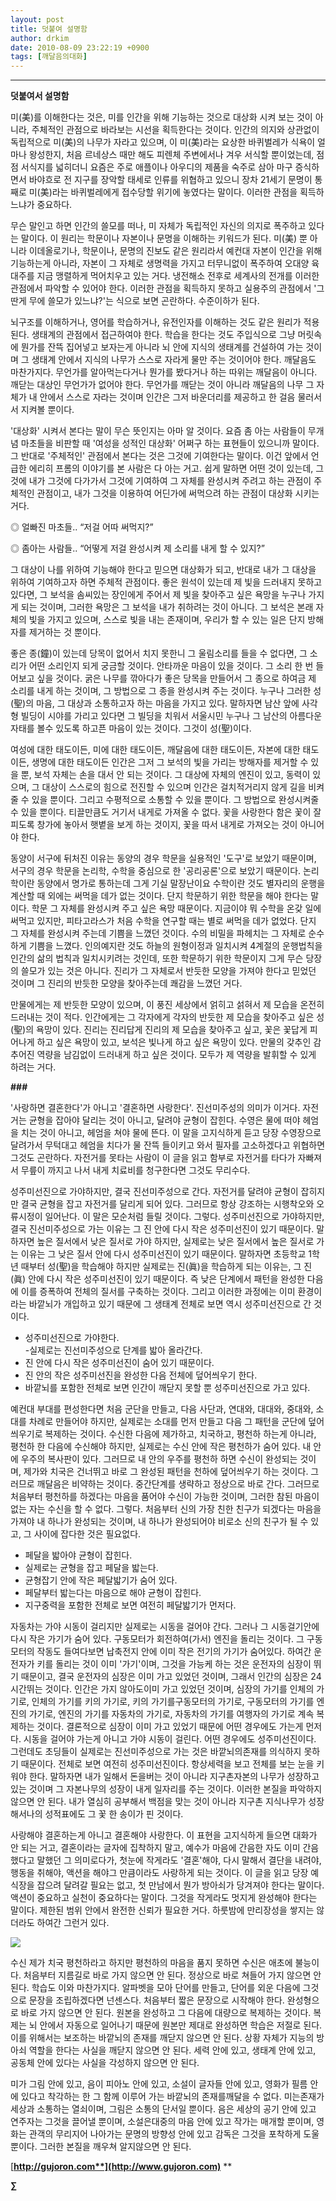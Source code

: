 ```yaml
---
layout: post
title: 덧붙여 설명함
author: drkim
date: 2010-08-09 23:22:19 +0900
tags: [깨달음의대화]
---
```

****

**덧붙여서 설명함**



미(美)를 이해한다는 것은, 미를 인간을 위해 기능하는 것으로 대상화 시켜 보는 것이 아니라, 주체적인 관점으로 바라보는 시선을 획득한다는 것이다. 인간의 의지와 상관없이 독립적으로 미(美)의 나무가 자라고 있으며, 이 미(美)라는 요상한 바퀴벌레가 식욕이 얼마나 왕성한지, 처음 르네상스 때만 해도 피렌체 주변에서나 겨우 서식할 뿐이었는데, 점점 서식지를 넓히더니 요즘은 주로 애플이나 아우디의 제품을 숙주로 삼아 마구 증식하면서 바야흐로 전 지구를 장악할 태세로 인류를 위협하고 있으니 장차 21세기 문명이 통째로 미(美)라는 바퀴벌레에게 접수당할 위기에 놓였다는 말이다. 이러한 관점을 획득하느냐가 중요하다. 



무슨 말인고 하면 인간의 쓸모를 떠나, 미 자체가 독립적인 자신의 의지로 폭주하고 있다는 말이다. 이 원리는 학문이나 자본이나 문명을 이해하는 키워드가 된다. 미(美) 뿐 아니라 이데올로기나, 학문이나, 문명의 진보도 같은 원리라서 예컨대 자본이 인간을 위해 기능하는게 아니라, 자본이 그 자체로 생명력을 가지고 터무니없이 폭주하여 오대양 육대주를 지금 맹렬하게 먹어치우고 있는 거다. 냉전해소 전후로 세계사의 전개를 이러한 관점에서 파악할 수 있어야 한다. 이러한 관점을 획득하지 못하고 실용주의 관점에서 '그딴게 무에 쓸모가 있느냐?'는 식으로 보면 곤란하다. 수준이하가 된다.



뇌구조를 이해하거나, 영어를 학습하거나, 유전인자를 이해하는 것도 같은 원리가 적용된다. 생태계의 관점에서 접근하여야 한다. 학습을 한다는 것도 주입식으로 그냥 머릿속에 뭔가를 잔뜩 집어넣고 보자는게 아니라 뇌 안에 지식의 생태계를 건설하여 가는 것이며 그 생태계 안에서 지식의 나무가 스스로 자라게 물만 주는 것이어야 한다. 깨달음도 마찬가지다. 무언가를 알아먹는다거나 뭔가를 봤다거나 하는 따위는 깨달음이 아니다. 깨닫는 대상인 무언가가 없어야 한다. 무언가를 깨닫는 것이 아니라 깨달음의 나무 그 자체가 내 안에서 스스로 자라는 것이며 인간은 그저 바운더리를 제공하고 한 걸음 물러서서 지켜볼 뿐이다.



'대상화' 시켜서 본다는 말이 무슨 뜻인지는 아마 알 것이다. 요즘 좀 아는 사람들이 무개념 마초들을 비판할 때 '여성을 성적인 대상화' 어쩌구 하는 표현들이 있으니까 말이다. 그 반대로 '주체적인' 관점에서 본다는 것은 그것에 기여한다는 말이다. 이건 앞에서 언급한 에리히 프롬의 이야기를 본 사람은 다 아는 거고. 쉽게 말하면 어떤 것이 있는데, 그것에 내가 그것에 다가가서 그것에 기여하여 그 자체를 완성시켜 주려고 하는 관점이 주체적인 관점이고, 내가 그것을 이용하여 어딘가에 써먹으려 하는 관점이 대상화 시키는 거다.



◎ 얼빠진 마초들.. “저걸 어따 써먹지?”

◎ 좀아는 사람들.. “어떻게 저걸 완성시켜 제 소리를 내게 할 수 있지?”



그 대상이 나를 위하여 기능해야 한다고 믿으면 대상화가 되고, 반대로 내가 그 대상을 위하여 기여하고자 하면 주체적 관점이다. 좋은 원석이 있는데 제 빛을 드러내지 못하고 있다면, 그 보석을 솜씨있는 장인에게 주어서 제 빛을 찾아주고 싶은 욕망을 누구나 가지게 되는 것이며, 그러한 욕망은 그 보석을 내가 취하려는 것이 아니다. 그 보석은 본래 자체의 빛을 가지고 있으며, 스스로 빛을 내는 존재이며, 우리가 할 수 있는 일은 단지 방해자를 제거하는 것 뿐이다. 



좋은 종(鐘)이 있는데 당목이 없어서 치지 못한니 그 울림소리를 들을 수 없다면, 그 소리가 어떤 소리인지 되게 궁금할 것이다. 안타까운 마음이 있을 것이다. 그 소리 한 번 들어보고 싶을 것이다. 굵은 나무를 깎아다가 좋은 당목을 만들어서 그 종으로 하여금 제 소리를 내게 하는 것이며, 그 방법으로 그 종을 완성시켜 주는 것이다. 누구나 그러한 성(聖)의 마음, 그 대상과 소통하고자 하는 마음을 가지고 있다. 말하자면 남산 앞에 사각형 빌딩이 시야를 가리고 있다면 그 빌딩을 치워서 서울시민 누구나 그 남산의 아름다운 자태를 볼수 있도록 하고픈 마음이 있는 것이다. 그것이 성(聖)이다. 



여성에 대한 태도이든, 미에 대한 태도이든, 깨달음에 대한 태도이든, 자본에 대한 태도이든, 생명에 대한 태도이든 인간은 그저 그 보석의 빛을 가리는 방해자를 제거할 수 있을 뿐, 보석 자체는 손을 대서 안 되는 것이다. 그 대상에 자체의 엔진이 있고, 동력이 있으며, 그 대상이 스스로의 힘으로 전진할 수 있으며 인간은 걸치적거리지 않게 길을 비켜줄 수 있을 뿐이다. 그리고 수평적으로 소통할 수 있을 뿐이다. 그 방법으로 완성시켜줄 수 있을 뿐이다. 티끌만큼도 거기서 내게로 가져올 수 없다. 꽃을 사랑한다 함은 꽃이 잘 피도록 창가에 놓아서 햇볕을 보게 하는 것이지, 꽃을 따서 내게로 가져오는 것이 아니어야 한다.



동양이 서구에 뒤처진 이유는 동양의 경우 학문을 실용적인 '도구'로 보았기 때문이며, 서구의 경우 학문을 논리학, 수학을 중심으로 한 '공리공론'으로 보았기 때문이다. 논리학이란 동양에서 명가로 통하는데 그게 기실 말장난이요 수학이란 것도 별자리의 운행을 계산할 때 외에는 써먹을 데가 없는 것이다. 단지 학문하기 위한 학문을 해야 한다는 말이다. 학문 그 자체를 완성시켜 주고 싶은 욕망 때문이다. 지금이야 뭐 수학을 온갖 일에 써먹고 있지만, 피타고라스가 처음 수학을 연구할 때는 별로 써먹을 데가 없었다. 단지 그 자체를 완성시켜 주는데 기쁨을 느꼈던 것이다. 수의 비밀을 파헤치는 그 자체로 순수하게 기쁨을 느꼈다. 인의예지란 것도 하늘의 원형이정과 일치시켜 4계절의 운행법칙을 인간의 삶의 법칙과 일치시키려는 것인데, 또한 학문하기 위한 학문이지 그게 무슨 당장의 쓸모가 있는 것은 아니다. 진리가 그 자체로서 반듯한 모양을 가져야 한다고 믿었던 것이며 그 진리의 반듯한 모양을 찾아주는데 쾌감을 느꼈던 거다.



만물에게는 제 반듯한 모양이 있으며, 이 풍진 세상에서 얽히고 섥혀서 제 모습을 온전히 드러내는 것이 적다. 인간에게는 그 각자에게 각자의 반듯한 제 모습을 찾아주고 싶은 성(聖)의 욕망이 있다. 진리는 진리답게 진리의 제 모습을 찾아주고 싶고, 꽃은 꽃답게 피어나게 하고 싶은 욕망이 있고, 보석은 빛나게 하고 싶은 욕망이 있다. 만물의 갖추인 감추어진 역량을 남김없이 드러내게 하고 싶은 것이다. 모두가 제 역량을 발휘할 수 있게 하려는 거다.



**###**



'사랑하면 결혼한다'가 아니고 '결혼하면 사랑한다'. 진선미주성의 의미가 이거다. 자전거는 균형을 잡아야 달리는 것이 아니고, 달려야 균형이 잡힌다. 수영은 물에 떠야 헤엄을 치는 것이 아니고, 헤엄을 쳐야 물에 뜬다. 이 말을 고지식하게 듣고 당장 수영장으로 달려가서 무턱대고 헤엄을 치다가 물 잔뜩 들이키고 와서 필자를 고소하겠다고 위협하면 그것도 곤란하다. 자전거를 못타는 사람이 이 글을 읽고 함부로 자전거를 타다가 자빠져서 무릎이 까지고 나서 내게 치료비를 청구한다면 그것도 무리수다. 



성주미선진으로 가야하지만, 결국 진선미주성으로 간다. 자전거를 달려야 균형이 잡히지만 결국 균형을 잡고 자전거를 달리게 되어 있다. 그러므로 항상 강조하는 시행착오와 오류시정이 일어난다. 이 말은 모순처럼 들릴 것이다. 그렇다. 성주미선진으로 가야하지만, 결국 진선미주성으로 가는 이유는 그 진 안에 다시 작은 성주미선진이 있기 때문이다. 말하자면 높은 질서에서 낮은 질서로 가야 하지만, 실제로는 낮은 질서에서 높은 질서로 가는 이유는 그 낮은 질서 안에 다시 성주미선진이 있기 때문이다. 말하자면 초등학교 1학년 때부터 성(聖)을 학습해야 하지만 실제로는 진(眞)을 학습하게 되는 이유는, 그 진(眞) 안에 다시 작은 성주미선진이 있기 때문이다. 즉 낮은 단계에서 패턴을 완성한 다음에 이를 증폭하여 전체의 질서를 구축하는 것이다. 그리고 이러한 과정에는 이미 환경이라는 바깥뇌가 개입하고 있기 때문에 그 생태계 전체로 보면 역시 성주미선진으로 간 것이다.  


   
- 성주미선진으로 가야한다.   
-실제로는 진선미주성으로 단계를 밟아 올라간다.   
- 진 안에 다시 작은 성주미선진이 숨어 있기 때문이다.   
- 진 안의 작은 성주미선진을 완성한 다음 전체에 덮어씌우기 한다.   
- 바깥뇌를 포함한 전체로 보면 인간이 깨닫지 못할 뿐 성주미선진으로 가고 있다.

  
예컨대 부대를 편성한다면 처음 군단을 만들고, 다음 사단과, 연대와, 대대와, 중대와, 소대를 차례로 만들어야 하지만, 실제로는 소대를 먼저 만들고 다음 그 패턴을 군단에 덮어씌우기로 복제하는 것이다. 수신한 다음에 제가하고, 치국하고, 평천하 하는게 아니라, 평천하 한 다음에 수신해야 하지만, 실제로는 수신 안에 작은 평천하가 숨어 있다. 내 안에 우주의 복사판이 있다. 그러므로 내 안의 우주를 평천하 하면 수신이 완성되는 것이며, 제가와 치국은 건너뛰고 바로 그 완성된 패턴을 천하에 덮어씌우기 하는 것이다. 그러므로 깨달음은 비약하는 것이다. 중간단계를 생략하고 정상으로 바로 간다. 그러므로 처음부터 평천하를 하겠다는 마음을 품어야 수신이 가능한 것이며, 그러한 참된 마음이 없는 자는 수신을 할 수 없다. 그렇다. 처음부터 신의 가장 친한 친구가 되겠다는 마음을 가져야 내 하나가 완성되는 것이며, 내 하나가 완성되어야 비로소 신의 친구가 될 수 있고, 그 사이에 잡다한 것은 필요없다.  
  
   
- 페달을 밟아야 균형이 잡힌다.   
- 실제로는 균형을 잡고 페달을 밟는다.   
- 균형잡기 안에 작은 페달밟기가 숨어 있다.   
- 페달부터 밟는다는 마음으로 해야 균형이 잡힌다.   
- 지구중력을 포함한 전체로 보면 여전히 페달밟기가 먼저다.

   
자동차는 가야 시동이 걸리지만 실제로는 시동을 걸어야 간다. 그러나 그 시동걸기안에 다시 작은 가기가 숨어 있다. 구동모터가 회전하여(가서) 엔진을 돌리는 것이다. 그 구동모터의 작동도 들여다보면 납축전지 안에 이미 작은 전기의 가기가 숨어있다. 하여간 운전자가 키를 돌리는 것이 이미 '가기'이며, 그것을 가능케 하는 것은 운전자의 심장이 뛰기 때문이고, 결국 운전자의 심장은 이미 가고 있었던 것이며, 그래서 인간의 심장은 24시간뛰는 것이다. 인간은 가지 않아도이미 가고 있었던 것이며, 심장의 가기를 인체의 가기로, 인체의 가기를 키의 가기로, 키의 가기를구동모터의 가기로, 구동모터의 가기를 엔진의 가기로, 엔진의 가기를 자동차의 가기로, 자동차의 가기를 여행자의 가기로 계속 복제하는 것이다. 결론적으로 심장이 이미 가고 있었기 때문에 어떤 경우에도 가는게 먼저다. 시동을 걸어야 가는게 아니고 가야 시동이 걸린다. 어떤 경우에도 성주미선진이다. 그런데도 초딩들이 실제로는 진선미주성으로 가는 것은 바깥뇌의존재를 의식하지 못하기 때문이다. 전체로 보면 여전히 성주미선진이다. 항상세력을 보고 전체를 보는 눈을 키워야 한다. 말하자면 내가 일해서 돈을버는 것이 아니라 지구촌자본의 나무가 성장하고 있는 것이며 그 자본나무의 성장이 내게 일자리를 주는 것이다. 이러한 본질을 파악하지 않으면 안 된다. 내가 열심히 공부해서 백점을 맞는 것이 아니라 지구촌 지식나무가 성장해서나의 성적표에도 그 꽃 한 송이가 핀 것이다.  
  
사랑해야 결혼하는게 아니고 결혼해야 사랑한다. 이 표현을 고지식하게 들으면 대화가 안 되는 거고, 결혼이라는 글자에 집착하지 말고, 예수가 마음에 간음한 자도 이미 간음했다고 말했던 그 의미로다가, 첫눈에 작게라도 '결혼'해야, 다시 말해서 결단을 내려야, 행동을 취해야, 액션을 해야그 만큼이라도 사랑하게 되는 것이다. 이 글을 읽고 당장 예식장을 잡으려 달려갈 필요는 없고, 첫 만남에서 뭔가 방아쇠가 당겨져야 한다는 말이다. 액션이 중요하고 실천이 중요하다는 말이다. 그것을 작게라도 멋지게 완성해야 한다는 말이다. 제한된 범위 안에서 완전한 신뢰가 필요한 거다. 하룻밤에 만리장성을 쌓지는 않더라도 하여간 그런거 있다.



![](/files/attach/images/198/440/108/111.GIF)  
  
   
수신 제가 치국 평천하라고 하지만 평천하의 마음을 품지 못하면 수신은 애초에 불능이다. 처음부터 지름길로 바로 가지 않으면 안 된다. 정상으로 바로 쳐들어 가지 않으면 안 된다. 학습도 이와 마찬가지다. 알파벳을 모아 단어를 만들고, 단어를 외운 다음에 그것으로 문장을 조립하겠다면 넌센스다. 처음부터 짧은 문장으로 시작해야 한다. 완성형으로 바로 가지 않으면 안 된다. 원본을 완성하고 그 다음에 대량으로 복제하는 것이다. 복제는 뇌 안에서 자동으로 일어나기 때문에 원본만 제대로 완성하면 학습은 저절로 된다.이를 위해서는 보조하는 바깥뇌의 존재를 깨닫지 않으면 안 된다. 상황 자체가 지능의 방아쇠 역할을 한다는 사실을 깨닫지 않으면 안 된다. 세력 안에 있고, 생태계 안에 있고, 공동체 안에 있다는 사실을 각성하지 않으면 안 된다. 

   
미가 그림 안에 있고, 음이 피아노 안에 있고, 소설이 글자들 안에 있고, 영화가 필름 안에 있다고 착각하는 한 그 함께 이루어 가는 바깥뇌의 존재를깨달을 수 없다. 미는존재가 세상과 소통하는 열쇠이며, 그림은 소통의 단서일 뿐이다. 음은 세상의 공기 안에 있고 연주자는 그것을 끌어낼 뿐이며, 소설은대중의 마음 안에 있고 작가는 매개할 뿐이며, 영화는 관객의 무리지어 나아가는 문명의 방향성 안에 있고 감독은 그것을 포착하게 도울 뿐이다. 그러한 본질을 깨우쳐 알지않으면 안 된다.  
  


[**http://gujoron.com**](http://www.gujoron.com)** 
**

**∑**